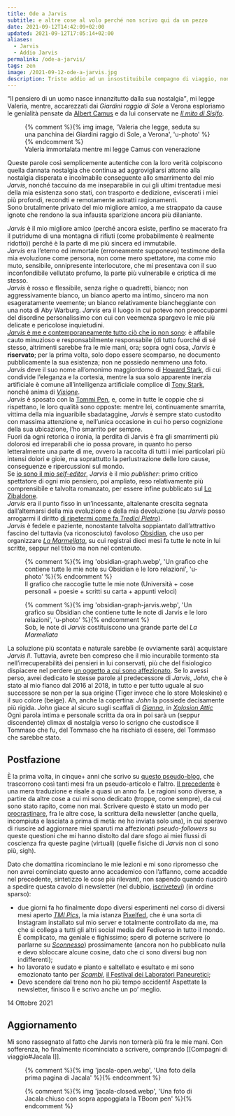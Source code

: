```yaml
---
title: Ode a Jarvis
subtitle: e altre cose al volo perché non scrivo qui da un pezzo
date: 2021-09-12T14:42:09+02:00
updated: 2021-09-12T17:05:14+02:00
aliases:
  - Jarvis
  - Addio Jarvis
permalink: /ode-a-jarvis/
tags: zen
image: /2021-09-12-ode-a-jarvis.jpg
description: Triste addio ad un insostituibile compagno di viaggio, nonché accettazione dello smarrimento di una parte di me
---
```

<q>Il pensiero di un uomo nasce innanzitutto dalla sua nostalgia</q>, mi legge Valeria, mentre, accarezzati dai *Giardini raggio di Sole* a Verona esploriamo le genialità pensate da [Albert Camus](https://it.wikipedia.org/wiki/Albert_Camus 'Albert Camus su Wikipedia') e da lui conservate ne <cite><a href='https://it.wikipedia.org/wiki/Il_mito_di_Sisifo' target='_blank' title='“Il mito di Sisifo„ su Wikipedia'>Il mito di Sisifo</a></cite>.

<figure>
	{% comment %}{% img image, 'Valeria che legge, seduta su una panchina dei Giardini raggio di Sole, a Verona', 'u-photo' %}{% endcomment %}
	<figcaption>Valeria immortalata mentre mi legge Camus con venerazione</figcaption>
</figure>

Queste parole così semplicemente autentiche con la loro verità colpiscono quella dannata nostalgia che continua ad aggrovigliarsi attorno alla nostalgia disperata e incolmabile conseguente allo smarrimento del mio *Jarvis*, nonché taccuino da me inseparabile in cui gli ultimi trentadue mesi della mia esistenza sono stati, con trasporto e dedizione, eviscerati i miei più profondi, recondti e remotamente astratti ragionamenti.  
Sono brutalmente privato del mio migliore amico, a me strappato da cause ignote che rendono la sua infausta sparizione ancora più dilaniante.

*Jarvis* è il mio migliore amico (perché ancora esiste, perfino se macerato fra il putridume di una montagna di rifiuti (come probabilmente è realmente ridotto)) perché è la parte di me più sincera ed immutabile.  
*Jarvis* era l’eterno ed immortale (erroneamente supponevo) testimone della mia evoluzione come persona, non come mero spettatore, ma come mio muto, sensibile, onnipresente interlocutore, che mi presentava con il suo inconfondibile vellutato profumo, la parte più vulnerabile e criptica di me stesso.  
*Jarvis* è rosso e flessibile, senza righe o quadretti, bianco; non aggressivamente bianco, un bianco aperto ma intimo, sincero ma non esageratamente veemente; un bianco relativamente biancheggiante con una nota di Aby Warburg.
*Jarvis* era il luogo in cui potevo non preoccuparmi del disordine personalissimo con cui con veemenza spargevo le mie più delicate e pericolose inquietudini.  
<u><em>Jarvis</em> è me e contemporaneamente tutto ciò che io non sono</u>: è affabile cauto minuzioso e responsabilmente responsabile (di tutto fuorché di sé stesso, altrimenti sarebbe fra le mie mani, ora; sopra ogni cosa, *Jarvis* è **riservato**; per la prima volta, solo dopo essere scomparso, ne documento pubblicamente la sua esistenza; non ne possiedo nemmeno una foto.  
*Jarvis* deve il suo nome all’omonimo maggiordomo di [Howard Stark](https://it.wikipedia.org/wiki/Howard_Stark 'Howard Stark su Wikipedia'), di cui condivide l’eleganza e la cortesia, mentre la sua solo apparente inerzia artificiale è comune all’intelligenza artificiale complice di [Tony Stark](https://it.wikipedia.org/wiki/Iron_Man_(Marvel_Cinematic_Universe) 'Iron Man su Wikipedia'), nonché anima di [*Visione*](https://it.wikipedia.org/wiki/Visione_(Marvel_Comics) 'Visione su Wikipedia').  
*Jarvis* è sposato con la [Tommi Pen](/oggetti#tboom-pen '“TBoom Pen„ in “Compagni di viaggio„ — tommi.space'), e, come in tutte le coppie che si rispettano, le loro qualità sono opposte: mentre lei, continuamente smarrita, vittima della mia inguaribile sbadataggine, *Jarvis* è sempre stato custodito con massima attenzione e, nell’unica occasione in cui ho perso cognizione della sua ubicazione, l’ho smarrito per sempre.  
Fuori da ogni retorica o ironia, la perdita di Jarvis è fra gli smarrimenti più dolorosi ed irreparabili che io possa provare, in quanto ho perso letteralmente una parte di me, ovvero la raccolta di tutti i miei particolari più intensi dolori e gioie, ma soprattutto la perlustrazione delle loro cause, conseguenze e ripercussioni sul mondo.  
Se <a href='/self-editor' target='_blank' title='Being a self editor — tommi.space' hreflang='en'>io sono il mio <em lang='en'>self-editor</em></a>, *Jarvis* è il mio <em lang='en'>publisher</em>: primo critico spettatore di ogni mio pensiero, poi ampliato, reso relativamente più comprensibile e talvolta romanzato, per essere infine pubblicato sul [Lo Zibaldone](/zibaldone 'Lo Zibaldone — tommi.space').  
*Jarvis* era il punto fisso in un’incessante, altalenante crescita segnata dall’alternarsi della mia evoluzione e della mia devoluzione (su *Jarvis* posso arrogarmi il diritto [di ripetermi come fa *Tredici Pietro*](https://www.youtube.com/watch?v=9JG73TFrufE&t=15 'Tredici Pietro — “Piccolo Pietro„')).  
*Jarvis* è fedele e paziente, nonostante talvolta soppiantato dall’attrattivo fascino del tuttavia (va riconosciuto) favoloso [Obsidian](https://obsidian.md 'Obsidian'), che uso per organizzare [*La Marmellata*](/marmellata), su cui registrai dieci mesi fa tutte le note in lui scritte, seppur nel titolo ma non nel contenuto.

<figure>
	{% comment %}{% img 'obsidian-graph.webp', 'Un grafico che contiene tutte le mie note su Obsidian e le loro relazioni', 'u-photo' %}{% endcomment %}
	<figcaption>
		Il grafico che raccoglie tutte le mie note (Università + cose personali + poesie + scritti su carta + appunti veloci)
	</figcaption>
</figure>
<figure>
	{% comment %}{% img 'obsidian-graph-jarvis.webp', 'Un grafico su Obsidian che contiene tutte le note di Jarvis e le loro relazioni', 'u-photo' %}{% endcomment %}
	<figcaption>
		Sob, le note di <em>Jarvis</em> costituiscono una grande parte del <em>La Marmellata</em>
	</figcaption>
</figure>

La soluzione più scontata e naturale sarebbe (e ovviamente sarà) acquistare *Jarvis II*. Tuttavia, avrete ben compreso che il mio incurabile tormento sta nell’irrecuperabilità dei pensieri in lui conservati, più che del fisiologico dispiacere nel perdere [un oggetto a cui sono affezionato](/oggetti '“Compagni di viaggio„ — tommi.space'). Se lo avessi perso, avrei dedicato le stesse parole al predecessore di *Jarvis*, *John*, che è stato al mio fianco dal 2016 al 2018, in tutto e per tutto uguale al suo successore se non per la sua origine (Tiger invece che lo store Moleskine) e il suo colore (beige). Ah, anche la copertina: *John* la possiede decisamente più rigida. *John* giace al sicuro sugli scaffali di [*Gianna*](/gianna '“Gianna„ — tommi.space'), in [*Xplosion Attic*](/xplosion-attic '“Xplosion Attic — tommi.space„')  
Ogni parola intima e personale scritta da ora in poi sarà un (seppur discendente) climax di nostalgia verso lo scrigno che custodisce il Tommaso che fu, del Tommaso che ha rischiato di essere, del Tommaso che sarebbe stato.

## Postfazione

È la prima volta, in cinque+ anni che scrivo su [questo pseudo-blog](/zibaldone '“Lo Zibaldone„ — tommi.space'), che trascorrono così tanti mesi fra un pseudo-articolo e l’altro. [Il precedente](/procrastinazione '“Structured Procrastination” — tommi.space') è una mera traduzione e risale a quasi un anno fa. Le ragioni sono diverse, a partire da altre cose a cui mi sono dedicato (troppe, come sempre), da cui sono stato rapito, come non mai. Scrivere questo è stato un modo per [procrastinare](/procrastinazione '“Structured Procrastination” — tommi.space'), fra le altre cose, la scrittura della newsletter (anche quella, incompiuta e lasciata a prima di metà: ne ho inviata solo una), in cui speravo di riuscire ad aggiornare miei sparuti ma affezionati <em lang='en'>pseudo-followers</em> su queste questioni che mi hanno distolto dal dare sfogo ai miei flussi di coscienza fra queste pagine (virtuali) (quelle fisiche di *Jarvis* non ci sono più, sigh).

Dato che domattina ricominciano le mie lezioni e mi sono ripromesso che non avrei cominciato questo anno accademico con l’affanno, come accadde nel precedente, sintetizzo le cose più rilevanti, non sapendo quando riuscirò a spedire questa cavolo di newsletter (nel dubbio, [iscrivetevi](#0 'fine della pagina')) (in ordine sparso):
- due giorni fa ho finalmente dopo diversi esperimenti nel corso di diversi mesi aperto [*TMI Pics*](https://tmi.pics 'TMI Pics'), la mia istanza <a href='https://pixelfed.org' target='_blank' title='Pixelfed' hreflang='en'>Pixelfed</a>, che è una sorta di Instagram installato sul mio server e totalmente controllato da me, ma che si collega a tutti gli altri social media del Fediverso in tutto il mondo. È complicato, ma geniale e fighissimo; spero di poterne scrivere (o parlarne su <cite>[Sconnesso](https://sconnesso.link 'Sconnesso')</cite>) prossimamente (ancora non ho pubblicato nulla e devo sbloccare alcune cosine, dato che ci sono diversi bug non indifferenti);
- ho lavorato e sudato e pianto e saltellato e esultato e mi sono emozionato tanto per [*Scambi*](/tuffo#scambi '“Scambi” — tommi.space'), [il Festival dei Laboratori Paneuretici](https://scambi.org 'Scambi');
- Devo scendere dal treno non ho più tempo accidenti! Aspettate la newsletter, finisco lì e scrivo anche un po’ meglio.

<p class='date'><time datetime='2021-10-14T15:34:31+02:00'>14 Ottobre 2021</time></p>

## Aggiornamento

Mi sono rassegnato al fatto che Jarvis non tornerà più fra le mie mani. Con sofferenza, ho finalmente ricominciato a scrivere, comprando [[Compagni di viaggio#Jacala I]].

<figure class='half column'>
	{% comment %}{% img 'jacala-open.webp', 'Una foto della prima pagina di Jacala' %}{% endcomment %}
</figure>
<figure class='half column'>
	{% comment %}{% img 'jacala-closed.webp', 'Una foto di Jacala chiuso con sopra appoggiata la TBoom pen' %}{% endcomment %}
</figure>

